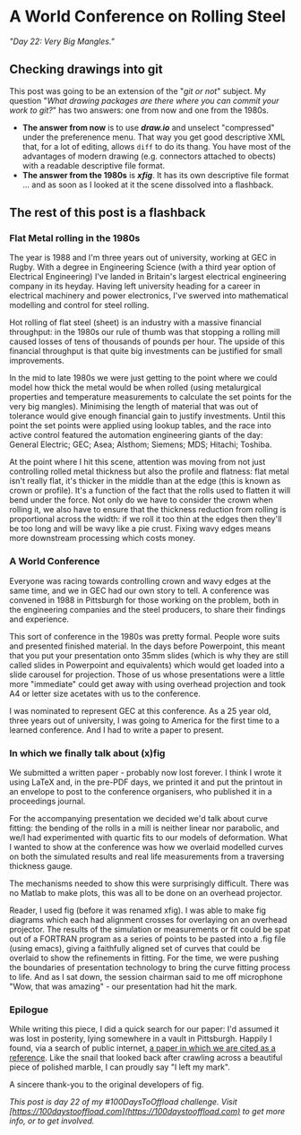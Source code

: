 # A World Conference on Rolling Steel
*"Day 22: Very Big Mangles."*

## Checking drawings into git

This post was going to be an extension of the "*git or not*" subject. My question "*What drawing packages are there where you can commit your work to git?*" has two answers: one from now and one from the 1980s.

- **The answer from now** is to use ***draw.io*** and unselect "compressed" under the preferenence menu. That way you get good descriptive XML that, for a lot of editing, allows `diff` to do its thang. You have most of the advantages of modern drawing (e.g. connectors attached to obects) with a readable descriptive file format.
- **The answer from the 1980s** is ***xfig***. It has its own descriptive file format ... and as soon as I looked at it the scene dissolved into a flashback.

## The rest of this post is a flashback
### Flat Metal rolling in the 1980s

The year is 1988 and I'm three years out of university, working at GEC in Rugby. With a degree in Engineering Science (with a third year option of Electrical Engineering) I've landed in Britain's largest electrical engineering company in its heyday. Having left university heading for a career in electrical machinery and power electronics, I've swerved into mathematical modelling and control for steel rolling.

Hot rolling of flat steel (sheet) is an industry with a massive financial throughput: in the 1980s our rule of thumb was that stopping a rolling mill caused losses of tens of thousands of pounds per hour. The upside of this financial throughput is that quite big investments can be justified for small improvements.

In the mid to late 1980s we were just getting to the point where we could model how thick the metal would be when rolled (using metalurgical properties and temperature measurements to calculate the set points for the very big mangles). Minimising the length of material that was out of tolerance would give enough financial gain to justify investments. Until this point the set points were applied using lookup tables, and the race into active control featured the automation engineering giants of the day: General Electric; GEC; Asea; Alsthom; Siemens; MDS; Hitachi; Toshiba.

At the point where I hit this scene, attention was moving from not just controlling rolled metal thickness but also the profile and flatness: flat metal isn't really flat, it's thicker in the middle than at the edge (this is known as crown or profile). It's a function of the fact that the rolls used to flatten it will bend under the force. Not only do we have to consider the crown when rolling it, we also have to ensure that the thickness reduction from rolling is proportional across the width: if we roll it too thin at the edges then they'll be too long and will be wavy like a pie crust. Fixing wavy edges means more downstream processing which costs money.

### A World Conference

Everyone was racing towards controlling crown and wavy edges at the same time, and we in GEC had our own story to tell. A conference was convened in 1988 in Pittsburgh for those working on the problem, both in the engineering companies and the steel producers, to share their findings and experience.

This sort of conference in the 1980s was pretty formal. People wore suits and presented finished material. In the days before Powerpoint, this meant that you put your presentation onto 35mm slides (which is why they are still called slides in Powerpoint and equivalents) which would get loaded into a slide carousel for projection. Those of us whose presentations were a little more "immediate" could get away with using overhead projection and took A4 or letter size acetates with us to the conference.

I was nominated to represent GEC at this conference. As a 25 year old, three years out of university, I was going to America for the first time to a learned conference. And I had to write a paper to present.

### In which we finally talk about (x)fig

We submitted a written paper - probably now lost forever. I think I wrote it using LaTeX and, in the pre-PDF days, we printed it and put the printout in an envelope to post to the conference organisers, who published it in a proceedings journal.

For the accompanying presentation we decided we'd talk about curve fitting: the bending of the rolls in a mill is neither linear nor parabolic, and we/I had experimented with quartic fits to our models of deformation. What I wanted to show at the conference was how we overlaid modelled curves on both the simulated results and real life measurements from a traversing thickness gauge.

The mechanisms needed to show this were surprisingly difficult. There was no Matlab to make plots, this was all to be done on an overhead projector.

Reader, I used fig (before it was renamed xfig). I was able to make fig diagrams which each had alignment crosses for overlaying on an overhead projector. The results of the simulation or measurements or fit could be spat out of a FORTRAN program as a series of points to be pasted into a .fig file (using emacs), giving a faithfully aligned set of curves that could be overlaid to show the refinements in fitting. For the time, we were pushing the boundaries of presentation technology to bring the curve fitting process to life. And as I sat down, the session chairman said to me off microphone "Wow, that was amazing" - our presentation had hit the mark.

### Epilogue

While writing this piece, I did a quick search for our paper: I'd assumed it was lost in posterity, lying somewhere in a vault in Pittsburgh. Happily I found, via a search of public internet, [a paper in which we are cited as a reference](https://www.jstage.jst.go.jp/article/isijinternational/47/9/47_9_1300/_pdf). Like the snail that looked back after crawling across a beautiful piece of polished marble, I can proudly say "I left my mark".

A sincere thank-you to the original developers of fig.




*This post is day 22 of my #100DaysToOffload challenge. Visit [https://100daystooffload.com](https://100daystooffload.com) to get more info, or to get involved.*